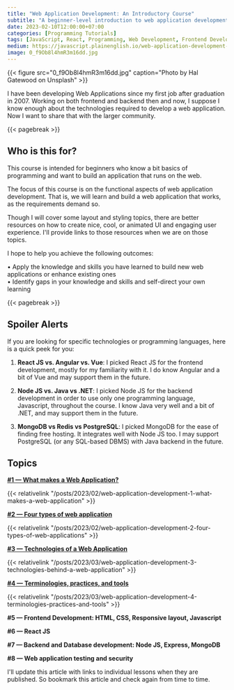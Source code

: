 ```yaml
---
title: "Web Application Development: An Introductory Course"
subtitle: "A beginner-level introduction to web application development"
date: 2023-02-10T12:00:00+07:00
categories: [Programming Tutorials]
tags: [JavaScript, React, Programming, Web Development, Frontend Development, Node.js, MongoDB, Course]
medium: https://javascript.plainenglish.io/web-application-development-an-introductory-course-f5fb0a6923c8
image: 0_f9Ob8l4hmR3m16dd.jpg
---
```


{{< figure src="0_f9Ob8l4hmR3m16dd.jpg" caption="Photo by Hal Gatewood on Unsplash" >}}

I have been developing Web Applications since my first job after graduation in 2007. Working on both frontend and backend then and now, I suppose I know enough about the technologies required to develop a web application. Now I want to share that with the larger community.

{{< pagebreak >}}

## Who is this for?

This course is intended for beginners who know a bit basics of programming and want to build an application that runs on the web.

The focus of this course is on the functional aspects of web application development. That is, we will learn and build a web application that works, as the requirements demand so.

Though I will cover some layout and styling topics, there are better resources on how to create nice, cool, or animated UI and engaging user experience. I'll provide links to those resources when we are on those topics.

I hope to help you achieve the following outcomes:

• Apply the knowledge and skills you have learned to build new web applications or enhance existing ones  
• Identify gaps in your knowledge and skills and self-direct your own learning

{{< pagebreak >}}

## Spoiler Alerts

If you are looking for specific technologies or programming languages, here is a quick peek for you:

1. **React JS vs. Angular vs. Vue**: I picked React JS for the frontend development, mostly for my familiarity with it. I do know Angular and a bit of Vue and may support them in the future.

2. **Node JS vs. Java vs .NET**: I picked Node JS for the backend development in order to use only one programming language, Javascript, throughout the course. I know Java very well and a bit of .NET, and may support them in the future.

3. **MongoDB vs Redis vs PostgreSQL**: I picked MongoDB for the ease of finding free hosting. It integrates well with Node JS too. I may support PostgreSQL (or any SQL-based DBMS) with Java backend in the future.

## Topics

**[#1 — What makes a Web Application?](../web-application-development-1-what-makes-a-web-application/)**

{{< relativelink "/posts/2023/02/web-application-development-1-what-makes-a-web-application" >}}

**[#2 — Four types of web application](../web-application-development-2-four-types-of-web-applications/)**

{{< relativelink "/posts/2023/02/web-application-development-2-four-types-of-web-applications" >}}

**[#3 — Technologies of a Web Application](../../03/web-application-development-3-technologies-behind-a-web-application/)**

{{< relativelink "/posts/2023/03/web-application-development-3-technologies-behind-a-web-application" >}}

**[#4 — Terminologies, practices, and tools](../../03/web-application-development-4-terminologies-practices-and-tools/)**

{{< relativelink "/posts/2023/03/web-application-development-4-terminologies-practices-and-tools" >}}

**#5 — Frontend Development: HTML, CSS, Responsive layout, Javascript**

**#6 — React JS**

**#7 — Backend and Database development: Node JS, Express, MongoDB**

**#8 — Web application testing and security**

I'll update this article with links to individual lessons when they are published. So bookmark this article and check again from time to time.
